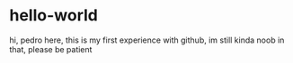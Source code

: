 # hello-world
hi, pedro here, this is my first experience with github, im still kinda noob in that, please be patient
